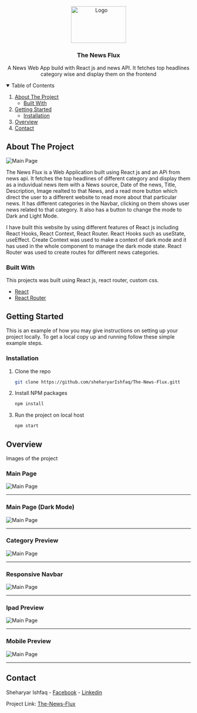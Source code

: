 <!-- PROJECT LOGO -->
<br />
<p align="center">
  <a href="https://github.com/sheharyarIshfaq/The-News-Flux">
    <img src="./readme-images/logo.png" alt="Logo" width="150" height="100">
  </a>

  <h3 align="center">The News Flux</h3>

  <p align="center">
    A News Web App build with React js and news API. It fetches top headlines category wise and display them on the frontend
    <br />
  </p>
</p>

<!-- TABLE OF CONTENTS -->
<details open="open">
  <summary>Table of Contents</summary>
  <ol>
    <li>
      <a href="#about-the-project">About The Project</a>
      <ul>
        <li><a href="#built-with">Built With</a></li>
      </ul>
    </li>
    <li>
      <a href="#getting-started">Getting Started</a>
      <ul>
        <li><a href="#installation">Installation</a></li>
      </ul>
    </li>
    <li><a href="#overview">Overview</a></li>
    <li><a href="#contact">Contact</a></li>
  </ol>
</details>

<!-- ABOUT THE PROJECT -->

## About The Project

![Main Page](./readme-images/main-page.png)

The News Flux is a Web Application built using React js and an APi from news api. It fetches the top headlines of different category and display them as a induvidual news item with a News source, Date of the news, Title, Description, Image realted to that News, and a read more button which direct the user to a different website to read more about that particular news. It has different categories in the Navbar, clicking on them shows user news related to that category. It also has a button to change the mode to Dark and Light Mode.

I have built this website by using different features of React js including React Hooks, React Context, React Router. React Hooks such as useState, useEffect. Create Context was used to make a context of dark mode and it has used in the whole component to manage the dark mode state. React Router was used to create routes for different news categories.

### Built With

This projects was built using React js, react router, custom css.

- [React](https://reactjs.org/)
- [React Router](https://reactrouter.com/)

<!-- GETTING STARTED -->

## Getting Started

This is an example of how you may give instructions on setting up your project locally.
To get a local copy up and running follow these simple example steps.

### Installation

1. Clone the repo
   ```sh
   git clone https://github.com/sheharyarIshfaq/The-News-Flux.gitt
   ```
1. Install NPM packages
   ```sh
   npm install
   ```
1. Run the project on local host
   ```sh
   npm start
   ```

## Overview

Images of the project

### Main Page

![Main Page](./readme-images/main-page.png)

---

### Main Page (Dark Mode)

![Main Page](./readme-images/dark-mode.png)

---

### Category Preview

![Main Page](./readme-images/science.png)

---

### Responsive Navbar

![Main Page](./readme-images/responsive-nav.png)

---

### Ipad Preview

![Main Page](./readme-images/ipad.png)

---

### Mobile Preview

![Main Page](./readme-images/mobile.png)

---

<!-- CONTACT -->

## Contact

Sheharyar Ishfaq - [Facebook](https://web.facebook.com/sheharyarishfaq1) - [Linkedin](https://www.linkedin.com/in/sheharyar-ishfaq/)

Project Link: [The-News-Flux](https://github.com/sheharyarIshfaq/The-News-Flux)
